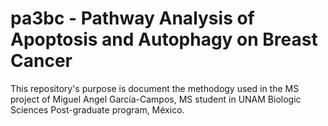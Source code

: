 # pa3bc - Pathway Analysis of Apoptosis and Autophagy on Breast Cancer

This repository's purpose is document the methodogy used in the MS project
of Miguel Angel García-Campos, MS student in UNAM Biologic Sciences
Post-graduate program, México.
